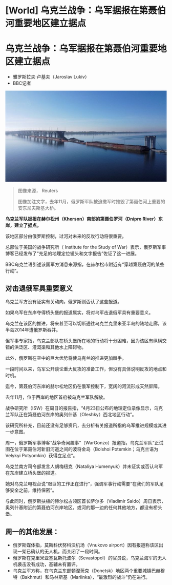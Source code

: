 # [World] 乌克兰战争：乌军据报在第聂伯河重要地区建立据点

#  乌克兰战争：乌军据报在第聂伯河重要地区建立据点

  * 雅罗斯拉夫·卢基夫（Jaroslav Lukiv） 
  * BBC记者 


![去年11月，俄罗斯军队被迫撤军时摧毁了第聂伯河上重要的安东尼夫斯基大桥。](_129489146_4d1ad5c92cc39dce60c7a930fec1d43edf999c48-1.jpg)

> 图像来源，  Reuters
>
> 图像加注文字，去年11月，俄罗斯军队被迫撤军时摧毁了第聂伯河上重要的安东尼夫斯基大桥。

**乌克兰军队据报在赫尔松州（Kherson）南部的第聂伯罗河（Dnipro River）东岸，建立了据点。**

该地区部分由俄罗斯控制，过河对未来的反攻行动将很重要。

总部位于美国的战争研究所（ Institute for the Study of War）表示，俄罗斯军事博客已经发布了“充足的地理定位镜头和文字报告”佐证了这一进展。

BBC乌克兰语引述该国军方消息来源指，在赫尔松市附近有“穿越第聂伯河的某些行动”。

##  对击退俄军具重要意义

乌克兰军方没有证实有关动向，俄罗斯则否认了这些报道。

如果乌军在东岸夺得桥头堡的报道属实，将对乌军击退俄军具有重要意义。

乌克兰在该区的推进，将来甚至可以切断通往乌克兰克里米亚半岛的陆地走廊，该半岛2014年遭俄罗斯吞并。

但军事专家指，乌克兰部队在桥头堡所在地的行动将十分困难，因为该区有纵横交错的洪泛区、灌溉渠和其他水上障碍物。

此外，俄罗斯在空中的巨大优势将使乌克兰的推进更加棘手。

一段时间以来，乌军公开谈论重大反攻的准备工作，但没有具体说明反攻的地点和时机。

迄今，第聂伯河东岸的赫尔松地区仍在俄军控制下，宽阔的河流形成天然屏障。

去年11月，位于西岸的地区首府被乌克兰军队解放。


战争研究所（ISW）在周日的报告指，“4月23日公布的地理定位录像显示，乌克兰军队正在第聂伯河东岸的奥列什基（Oleshky）西北地区行动”。

该研究所补充，目前还没有足够资讯，去分析有关报道所指的乌军推进规模或其进一步意图。

周一，俄罗斯军事博客“战争奇闻趣事”（WarGonzo）报道指，乌克兰军队“正试图在位于第聂伯河新旧河道之间的波将金岛（Bolshoi Potemkin；乌克兰语为Velykyi Potyomkin）获得立足点”。

乌克兰南方司令部发言人胡梅纽克（Nataliya Humenyuk）并未证实或否认乌军在东岸建立桥头堡的报道。

她对乌克兰电视台说“艰巨的工作正在进行”，强调军事行动需要“在我们的军队足够安全之前，维持保密”。

与此同时，俄罗斯扶植的赫尔松占领区首长萨尔多（Vladimir Saldo）周日表示，奥列什基附近的第聂伯河东岸地区，或河的那一边的任何其他地方，都没有桥头堡。

##  周一的其他发展：

  * 俄罗斯媒体指，莫斯科伏努科沃机场（Vnukovo airport）因有报道称该区出现一架已确认的无人机，而关闭了一段时间。 
  * 俄罗斯在克里米亚塞瓦斯托波尔（Sevastopol）的官员说，乌克兰海军的无人机袭击没有成功，基辅未有置评。 
  * 乌克兰军方称，在乌克兰东部顿涅茨克（Donetsk）地区两个重要城镇巴赫穆特（Bakhmut）和马林斯基（Mariinka），“最激烈的战斗”仍在进行。 




